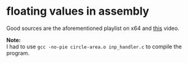 # floating values in assembly

Good sources are the aforementioned playlist on x64 and [this](https://www.youtube.com/watch?v=zbsiq1n230E) video.

**Note:**<br>
I had to use `gcc -no-pie circle-area.o inp_handler.c` to compile the program.
